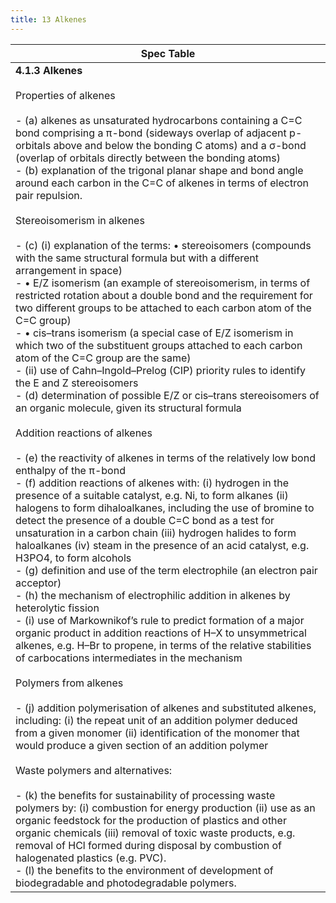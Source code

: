 ```yaml
---
title: 13 Alkenes
---
```


| Spec Table                                                                                                                                                                                                                                                                                                                                                                                                                                                                                                                                                                                                                                                                                                                                                                                                                                                                                                                                                                                                                                                                                                                                                                                                                                                                                                                                                                                                                                                                                                                                                                                                                                                                                                                                                                                                                                                                                                                                                                                                                                                                                                                                                                                                                                                                                                                                                                                                                                                                                                                                                                                                                                                                                                                                                                                                                                                                                                                                                                                            |
| ----------------------------------------------------------------------------------------------------------------------------------------------------------------------------------------------------------------------------------------------------------------------------------------------------------------------------------------------------------------------------------------------------------------------------------------------------------------------------------------------------------------------------------------------------------------------------------------------------------------------------------------------------------------------------------------------------------------------------------------------------------------------------------------------------------------------------------------------------------------------------------------------------------------------------------------------------------------------------------------------------------------------------------------------------------------------------------------------------------------------------------------------------------------------------------------------------------------------------------------------------------------------------------------------------------------------------------------------------------------------------------------------------------------------------------------------------------------------------------------------------------------------------------------------------------------------------------------------------------------------------------------------------------------------------------------------------------------------------------------------------------------------------------------------------------------------------------------------------------------------------------------------------------------------------------------------------------------------------------------------------------------------------------------------------------------------------------------------------------------------------------------------------------------------------------------------------------------------------------------------------------------------------------------------------------------------------------------------------------------------------------------------------------------------------------------------------------------------------------------------------------------------------------------------------------------------------------------------------------------------------------------------------------------------------------------------------------------------------------------------------------------------------------------------------------------------------------------------------------------------------------------------------------------------------------------------------------------------------------------------------- |
| **4.1.3 Alkenes**<br><br>Properties of alkenes<br><br>- (a) alkenes as unsaturated hydrocarbons containing a C=C bond comprising a π-bond (sideways overlap of adjacent p-orbitals above and below the bonding C atoms) and a σ-bond (overlap of orbitals directly between the bonding atoms)<br>- (b) explanation of the trigonal planar shape and bond angle around each carbon in the C=C of alkenes in terms of electron pair repulsion.<br><br>Stereoisomerism in alkenes<br><br>- (c) (i) explanation of the terms: • stereoisomers (compounds with the same structural formula but with a different arrangement in space)<br>- • E/Z isomerism (an example of stereoisomerism, in terms of restricted rotation about a double bond and the requirement for two different groups to be attached to each carbon atom of the C=C group)<br>- • cis–trans isomerism (a special case of E/Z isomerism in which two of the substituent groups attached to each carbon atom of the C=C group are the same)<br>- (ii) use of Cahn–Ingold–Prelog (CIP) priority rules to identify the E and Z stereoisomers<br>- (d) determination of possible E/Z or cis–trans stereoisomers of an organic molecule, given its structural formula<br><br>Addition reactions of alkenes<br><br>- (e) the reactivity of alkenes in terms of the relatively low bond enthalpy of the π-bond<br>- (f) addition reactions of alkenes with: (i) hydrogen in the presence of a suitable catalyst, e.g. Ni, to form alkanes (ii) halogens to form dihaloalkanes, including the use of bromine to detect the presence of a double C=C bond as a test for unsaturation in a carbon chain (iii) hydrogen halides to form haloalkanes (iv) steam in the presence of an acid catalyst, e.g. H3PO4, to form alcohols<br>- (g) definition and use of the term electrophile (an electron pair acceptor)<br>- (h) the mechanism of electrophilic addition in alkenes by heterolytic fission<br>- (i) use of Markownikof’s rule to predict formation of a major organic product in addition reactions of H–X to unsymmetrical alkenes, e.g. H–Br to propene, in terms of the relative stabilities of carbocations intermediates in the mechanism<br><br>Polymers from alkenes<br><br>- (j) addition polymerisation of alkenes and substituted alkenes, including: (i) the repeat unit of an addition polymer deduced from a given monomer (ii) identification of the monomer that would produce a given section of an addition polymer<br><br>Waste polymers and alternatives:<br><br>- (k) the benefits for sustainability of processing waste polymers by: (i) combustion for energy production (ii) use as an organic feedstock for the production of plastics and other organic chemicals (iii) removal of toxic waste products, e.g. removal of HCl formed during disposal by combustion of halogenated plastics (e.g. PVC).<br>- (l) the benefits to the environment of development of biodegradable and photodegradable polymers. |
